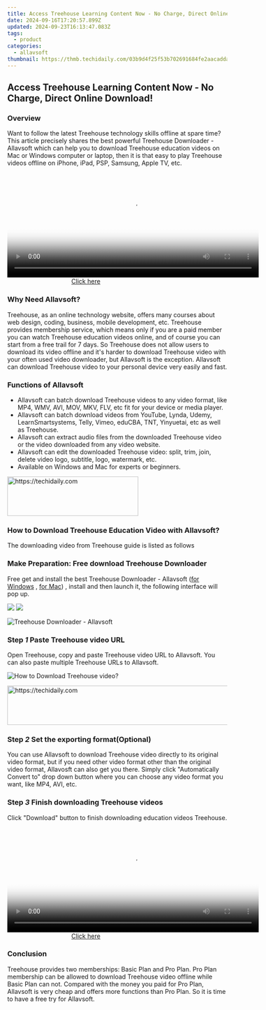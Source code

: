 ```yaml
---
title: Access Treehouse Learning Content Now - No Charge, Direct Online Download!
date: 2024-09-16T17:20:57.899Z
updated: 2024-09-23T16:13:47.083Z
tags:
  - product
categories:
  - allavsoft
thumbnail: https://thmb.techidaily.com/03b9d4f25f53b702691684fe2aacadda124f8e51ce8909742113d79362ddfedd.jpg
---
```


## Access Treehouse Learning Content Now - No Charge, Direct Online Download!

### Overview

Want to follow the latest Treehouse technology skills offline at spare time? This article precisely shares the best powerful Treehouse Downloader - Allavsoft which can help you to download Treehouse education videos on Mac or Windows computer or laptop, then it is that easy to play Treehouse videos offline on iPhone, iPad, PSP, Samsung, Apple TV, etc.

<!-- affiliate ads begin -->
<span id="1983474">
					<video width="576" height="240" style="cursor:pointer"
           poster="//a.impactradius-go.com/display-clicktoplayimage/1983474.png"
           onclick="if(!this.playClicked){this.play();this.setAttribute('controls',true);this.playClicked=true;}">
	   <source src="//a.impactradius-go.com/display-ad/22993-1983474">
	   <img src="//a.impactradius-go.com/display-clicktoplayimage/1983474.png" style="border: none; height: 100%; width: 100%; object-fit: contain">
	</video>
	<div style="width:360px;text-align:center"><a href="javascript:window.open(decodeURIComponent('https%3A%2F%2Fhomestyler.sjv.io%2Fc%2F5597632%2F1983474%2F22993'), '_blank');void(0);">Click here</a></div>
</span>
<img height="0" width="0" src="https://imp.pxf.io/i/5597632/1983474/22993" style="position:absolute;visibility:hidden;" border="0" />
<!-- affiliate ads end -->

### Why Need Allavsoft?

Treehouse, as an online technology website, offers many courses about web design, coding, business, mobile development, etc. Treehouse provides membership service, which means only if you are a paid member you can watch Treehouse education videos online, and of course you can start from a free trail for 7 days. So Treehouse does not allow users to download its video offline and it's harder to download Treehouse video with your often used video downloader, but Allavsoft is the exception. Allavsoft can download Treehouse video to your personal device very easily and fast.

### Functions of Allavsoft

* Allavsoft can batch download Treehouse videos to any video format, like MP4, WMV, AVI, MOV, MKV, FLV, etc fit for your device or media player.
* Allavsoft can batch download videos from YouTube, Lynda, Udemy, LearnSmartsystems, Telly, Vimeo, eduCBA, TNT, Yinyuetai, etc as well as Treehouse.
* Allavsoft can extract audio files from the downloaded Treehouse video or the video downloaded from any video website.
* Allavsoft can edit the downloaded Treehouse video: split, trim, join, delete video logo, subtitle, logo, watermark, etc.
* Available on Windows and Mac for experts or beginners.

<!-- affiliate ads begin -->
<a href="https://aligracehair.sjv.io/c/5597632/2080342/19272" target="_top" id="2080342">
  <img src="//a.impactradius-go.com/display-ad/19272-2080342" border="0" alt="https://techidaily.com" width="300" height="90"/>
</a>
<img height="0" width="0" src="https://aligracehair.sjv.io/i/5597632/2080342/19272" style="position:absolute;visibility:hidden;" border="0" />
<!-- affiliate ads end -->

### How to Download Treehouse Education Video with Allavsoft?

The downloading video from Treehouse guide is listed as follows

### Make Preparation: Free download Treehouse Downloader

Free get and install the best Treehouse Downloader - Allavsoft ([for Windows](https://tools.techidaily.com/allavsoft/products/) , [for Mac](https://tools.techidaily.com/allavsoft/products/)) , install and then launch it, the following interface will pop up.

[![](https://www.allavsoft.com/how-to/../images/how-to/free-download-win.jpg)](https://tools.techidaily.com/allavsoft/products/) [![](https://www.allavsoft.com/how-to/../images/how-to/free-download-mac.jpg)](https://tools.techidaily.com/allavsoft/products/)

![Treehouse Downloader - Allavsoft](https://www.allavsoft.com/how-to/../images/allavsoft/screen-shot-600.jpg)

### Step _1_ Paste Treehouse video URL

Open Treehouse, copy and paste Treehouse video URL to Allavsoft. You can also paste multiple Treehouse URLs to Allavsoft.

![How to Download Treehouse video?](https://www.allavsoft.com/how-to/../images/how-to/dare-dorm-download/download-daredorm.jpg)

<!-- affiliate ads begin -->
<a href="https://appsumo.8odi.net/c/5597632/2100534/7443" target="_top" id="2100534">
  <img src="//a.impactradius-go.com/display-ad/7443-2100534" border="0" alt="https://techidaily.com" width="728" height="90"/>
</a>
<img height="0" width="0" src="https://appsumo.8odi.net/i/5597632/2100534/7443" style="position:absolute;visibility:hidden;" border="0" />
<!-- affiliate ads end -->

### Step _2_ Set the exporting format(Optional)

You can use Allavsoft to download Treehouse video directly to its original video format, but if you need other video format other than the original video format, Allavosft can also get you there. Simply click "Automatically Convert to" drop down button where you can choose any video format you want, like MP4, AVI, etc.

### Step _3_ Finish downloading Treehouse videos

Click "Download" button to finish downloading education videos Treehouse.

<!-- affiliate ads begin -->
<span id="1982456">
					<video width="576" height="240" style="cursor:pointer"
           poster="//a.impactradius-go.com/display-clicktoplayimage/1982456.png"
           onclick="if(!this.playClicked){this.play();this.setAttribute('controls',true);this.playClicked=true;}">
	   <source src="//a.impactradius-go.com/display-ad/22993-1982456">
	   <img src="//a.impactradius-go.com/display-clicktoplayimage/1982456.png" style="border: none; height: 100%; width: 100%; object-fit: contain">
	</video>
	<div style="width:360px;text-align:center"><a href="javascript:window.open(decodeURIComponent('https%3A%2F%2Fhomestyler.sjv.io%2Fc%2F5597632%2F1982456%2F22993'), '_blank');void(0);">Click here</a></div>
</span>
<img height="0" width="0" src="https://imp.pxf.io/i/5597632/1982456/22993" style="position:absolute;visibility:hidden;" border="0" />
<!-- affiliate ads end -->

### Conclusion

Treehouse provides two memberships: Basic Plan and Pro Plan. Pro Plan membership can be allowed to download Treehouse video offline while Basic Plan can not. Compared with the money you paid for Pro Plan, Allavsoft is very cheap and offers more functions than Pro Plan. So it is time to have a free try for Allavsoft.

<ins class="adsbygoogle"
     style="display:block"
     data-ad-format="autorelaxed"
     data-ad-client="ca-pub-7571918770474297"
     data-ad-slot="1223367746"></ins>

<ins class="adsbygoogle"
     style="display:block"
     data-ad-client="ca-pub-7571918770474297"
     data-ad-slot="8358498916"
     data-ad-format="auto"
     data-full-width-responsive="true"></ins>



